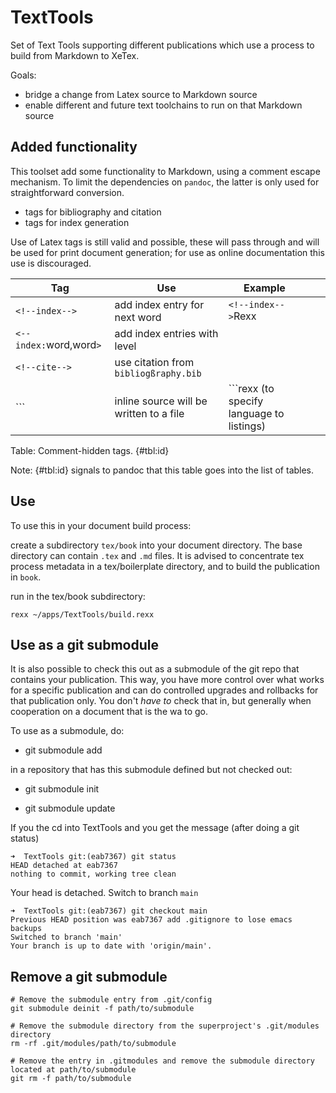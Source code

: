 # TextTools

Set of Text Tools supporting different publications which use a process to build from Markdown to XeTex.

Goals:

- bridge a change from Latex source to Markdown source
- enable different and future text toolchains to run on that Markdown source 

## Added functionality
This toolset add some functionality to Markdown, using a comment escape mechanism. To limit the dependencies on `pandoc`, the latter is only used for straightforward conversion.

- tags for bibliography and citation
- tags for index generation

Use of Latex tags is still valid and possible, these will pass through and will be used for print document generation; for use as online documentation this use is discouraged.

|Tag   |Use   |Example   |   |   |
|---|---|---|---|---|
| `<!--index-->`  | add index entry for next word  | `<!--index-->`Rexx  |   |   |
| `<--index:`word,word`>`  | add index entries with level   |   |   |   |
| `<!--cite-->`  | use citation from `bibliogßraphy.bib`  |   |   |   |
| ``` | inline source will be written to a file| ```rexx (to specify language to listings)
Table: Comment-hidden tags. {#tbl:id}

Note: {#tbl:id} signals to pandoc that this table goes into the list of tables.

## Use
To use this in your document build process:

create a subdirectory `tex/book` into your document directory. The base directory can contain `.tex` and `.md` files.
It is advised to concentrate tex process metadata in a tex/boilerplate directory, and to build the publication in `book`.

run in the tex/book subdirectory:

```
rexx ~/apps/TextTools/build.rexx
```

## Use as a git submodule
It is also possible to check this out as a submodule of the git repo that contains your publication.
This way, you have more control over what works for a specific publication and can do controlled upgrades and rollbacks for that publication only. You don't *have to* check that in, but generally when cooperation on a document that is the wa to go. 

To use as a submodule, do:

- git submodule add 

in a repository that has this submodule defined but not checked out:

- git submodule init

- git submodule update

If you the cd into TextTools and you get the message (after doing a git status)

```
➜  TextTools git:(eab7367) git status
HEAD detached at eab7367
nothing to commit, working tree clean
```

Your head is detached. Switch to branch `main`
```
➜  TextTools git:(eab7367) git checkout main
Previous HEAD position was eab7367 add .gitignore to lose emacs backups
Switched to branch 'main'
Your branch is up to date with 'origin/main'.
```
## Remove a git submodule

```
# Remove the submodule entry from .git/config
git submodule deinit -f path/to/submodule

# Remove the submodule directory from the superproject's .git/modules directory
rm -rf .git/modules/path/to/submodule

# Remove the entry in .gitmodules and remove the submodule directory located at path/to/submodule
git rm -f path/to/submodule
```
